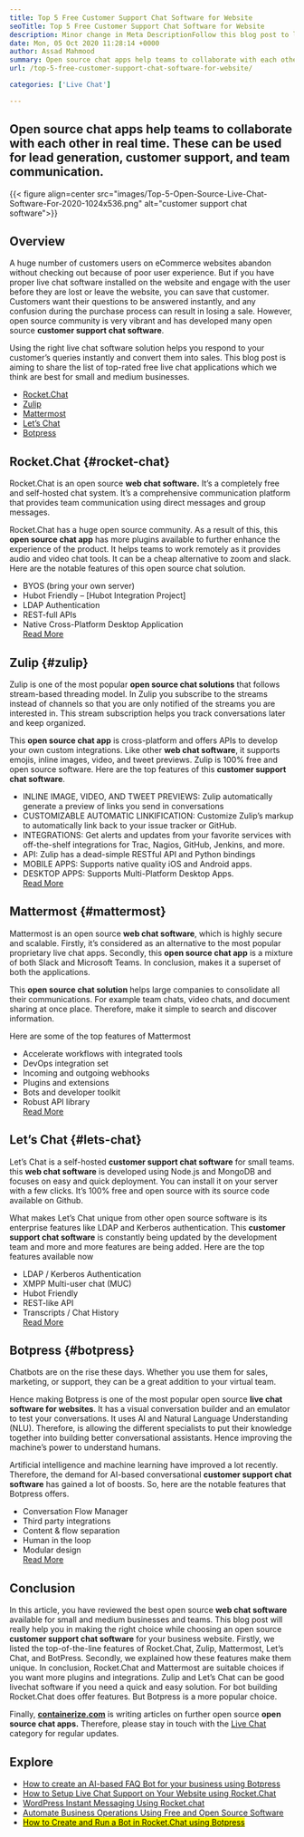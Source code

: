```yaml
---
title: Top 5 Free Customer Support Chat Software for Website
seoTitle: Top 5 Free Customer Support Chat Software for Website
description: Minor change in Meta DescriptionFollow this blog post to learn about the top 5 free customer support chat software. These tools facilitate your customer service representative and drive sales.
date: Mon, 05 Oct 2020 11:28:14 +0000
author: Assad Mahmood
summary: Open source chat apps help teams to collaborate with each other in real time. These can be used for lead generation, customer support, and team communication.
url: /top-5-free-customer-support-chat-software-for-website/

categories: ['Live Chat']

---
```

## Open source chat apps help teams to collaborate with each other in real time. These can be used for lead generation, customer support, and team communication.

{{< figure align=center src="images/Top-5-Open-Source-Live-Chat-Software-For-2020-1024x536.png" alt="customer support chat software">}}  

## Overview

A huge number of customers users on eCommerce websites abandon without checking out because of poor user experience. But if you have proper live chat software installed on the website and engage with the user before they are lost or leave the website, you can save that customer. Customers want their questions to be answered instantly, and any confusion during the purchase process can result in losing a sale. However, open source community is very vibrant and has developed many open source **customer support chat software**.

Using the right live chat software solution helps you respond to your customer’s queries instantly and convert them into sales. This blog post is aiming to share the list of top-rated free live chat applications which we think are best for small and medium businesses.

  * [Rocket.Chat][1]
  * [Zulip][2]
  * [Mattermost][3]
  * [Let’s Chat][4]
  * [Botpress][5]

## **Rocket.Chat** {#rocket-chat}

Rocket.Chat is an open source **web chat software.** It’s a completely free and self-hosted chat system. It’s a comprehensive communication platform that provides team communication using direct messages and group messages.

Rocket.Chat has a huge open source community. As a result of this, this **open source chat app** has more plugins available to further enhance the experience of the product. It helps teams to work remotely as it provides audio and video chat tools. It can be a cheap alternative to zoom and slack. Here are the notable features of this open source chat solution.

  * BYOS (bring your own server)
  * Hubot Friendly – [Hubot Integration Project]
  * LDAP Authentication
  * REST-full APIs
  * Native Cross-Platform Desktop Application  
    [Read More][6]

## **Zulip** {#zulip}

Zulip is one of the most popular **open source chat solutions** that follows stream-based threading model. In Zulip you subscribe to the streams instead of channels so that you are only notified of the streams you are interested in. This stream subscription helps you track conversations later and keep organized.

This **open source chat app** is cross-platform and offers APIs to develop your own custom integrations. Like other **web chat software**, it supports emojis, inline images, video, and tweet previews. Zulip is 100% free and open source software. Here are the top features of this **customer support chat software**.

  * INLINE IMAGE, VIDEO, AND TWEET PREVIEWS: Zulip automatically generate a preview of links you send in conversations
  * CUSTOMIZABLE AUTOMATIC LINKIFICATION: Customize Zulip’s markup to automatically link back to your issue tracker or GitHub.
  * INTEGRATIONS: Get alerts and updates from your favorite services with off-the-shelf integrations for Trac, Nagios, GitHub, Jenkins, and more.
  * API: Zulip has a dead-simple RESTful API and Python bindings
  * MOBILE APPS: Supports native quality iOS and Android apps.
  * DESKTOP APPS: Supports Multi-Platform Desktop Apps.  
    [Read More][7]

## **Mattermost** {#mattermost}

Mattermost is an open source **web chat software**, which is highly secure and scalable. Firstly, it’s considered as an alternative to the most popular proprietary live chat apps. Secondly, this **open source chat app** is a mixture of both Slack and Microsoft Teams. In conclusion, makes it a superset of both the applications.

This **open source chat solution** helps large companies to consolidate all their communications. For example team chats, video chats, and document sharing at once place. Therefore, make it simple to search and discover information.

Here are some of the top features of Mattermost

  * Accelerate workflows with integrated tools
  * DevOps integration set
  * Incoming and outgoing webhooks
  * Plugins and extensions
  * Bots and developer toolkit
  * Robust API library  
    [Read More][8]

## **Let’s Chat** {#lets-chat}

Let’s Chat is a self-hosted **customer support chat software** for small teams. this **web chat software** is developed using Node.js and MongoDB and focuses on easy and quick deployment. You can install it on your server with a few clicks. It’s 100% free and open source with its source code available on Github.

What makes Let’s Chat unique from other open source software is its enterprise features like LDAP and Kerberos authentication. This **customer support chat software** is constantly being updated by the development team and more and more features are being added. Here are the top features available now

  * LDAP / Kerberos Authentication
  * XMPP Multi-user chat (MUC)
  * Hubot Friendly
  * REST-like API
  * Transcripts / Chat History  
    [Read More][9]

## **Botpress** {#botpress}

Chatbots are on the rise these days. Whether you use them for sales, marketing, or support, they can be a great addition to your virtual team.

Hence making Botpress is one of the most popular open source **live chat software for websites**. It has a visual conversation builder and an emulator to test your conversations. It uses AI and Natural Language Understanding (NLU). Therefore, is allowing the different specialists to put their knowledge together into building better conversational assistants. Hence improving the machine’s power to understand humans.

Artificial intelligence and machine learning have improved a lot recently. Therefore, the demand for AI-based conversational **customer support chat software** has gained a lot of boosts. So, here are the notable features that Botpress offers.

  * Conversation Flow Manager
  * Third party integrations
  * Content & flow separation
  * Human in the loop
  * Modular design  
    [Read More][10]

## Conclusion

In this article, you have reviewed the best open source **web chat software** available for small and medium businesses and teams. This blog post will really help you in making the right choice while choosing an open source **customer support chat software** for your business website. Firstly, we listed the top-of-the-line features of Rocket.Chat, Zulip, Mattermost, Let’s Chat, and BotPress. Secondly, we explained how these features make them unique. In conclusion, Rocket.Chat and Mattermost are suitable choices if you want more plugins and integrations. Zulip and Let’s Chat can be good livechat software if you need a quick and easy solution. For bot building Rocket.Chat does offer features. But Botpress is a more popular choice.

Finally, [**containerize.com**][11] is writing articles on further open source **open source chat apps.** Therefore, please stay in touch with the [Live Chat][12] category for regular updates.

## Explore

  * [How to create an AI-based FAQ Bot for your business using Botpress][13]
  * [How to Setup Live Chat Support on Your Website using Rocket.Chat][14]
  * [WordPress Instant Messaging Using Rocket.chat][15]
  * [Automate Business Operations Using Free and Open Source Software][16]
  * [<mark>How to Create and Run a Bot in Rocket.Chat using Botpress</mark>][17]

 [1]: #rocket-chat
 [2]: #zulip
 [3]: #mattermost
 [4]: #lets-chat
 [5]: #botpress
 [6]: https://products.containerize.com/live-chat/rocketchat
 [7]: https://products.containerize.com/live-chat/zulip
 [8]: https://products.containerize.com/live-chat/mattermost
 [9]: https://products.containerize.com/live-chat/lets-chat
 [10]: https://products.containerize.com/live-chat/botpress
 [11]: https://www.containerize.com/
 [12]: https://products.containerize.com/live-chat/
 [13]: https://blog.containerize.com/live-chat/how-to-create-an-ai-based-faq-bot-for-your-business-using-botpress/

 [14]: https://blog.containerize.com/live-chat/how-to-setup-live-chat-software-on-website-rocket-chat/
 [15]: https://blog.containerize.com/blogging/instantly-communicate-with-customers-using-wordpress-and-rocket-chat/

 [16]: https://blog.containerize.com/blogging/automate-business-operations-using-open-source-software/

 [17]: https://blog.containerize.com/live-chat/how-to-create-and-run-a-bot-in-rocket-chat-using-botpress/

